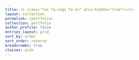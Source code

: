 ```yaml
---
title: <i class="fas fa-cogs fa-2x" aria-hidden="true"></i>
layout: collection
permalink: /portfolio/
collection: portfolio
author_profile: false
entries_layout: grid
sort_by: order
sort_order: reverse
breadcrumbs: true
classes: wide
---
```

